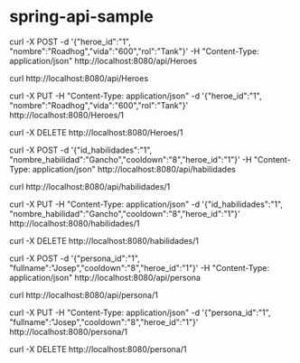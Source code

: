 # spring-api-sample

curl -X POST -d '{"heroe_id":"1", "nombre":"Roadhog","vida":"600","rol":"Tank"}' -H "Content-Type: application/json" http://localhost:8080/api/Heroes

curl http://localhost:8080/api/Heroes

curl -X PUT -H "Content-Type: application/json" -d '{"heroe_id":"1", "nombre":"Roadhog","vida":"600","rol":"Tank"}' http://localhost:8080/Heroes/1

curl -X DELETE http://localhost:8080/Heroes/1



curl -X POST -d '{"id_habilidades":"1", "nombre_habilidad":"Gancho","cooldown":"8","heroe_id":"1"}' -H "Content-Type: application/json" http://localhost:8080/api/habilidades

curl http://localhost:8080/api/habilidades/1

curl -X PUT -H "Content-Type: application/json" -d '{"id_habilidades":"1", "nombre_habilidad":"Gancho","cooldown":"8","heroe_id":"1"}' http://localhost:8080/habilidades/1

curl -X DELETE http://localhost:8080/habilidades/1



curl -X POST -d '{"persona_id":"1", "fullname":"Josep","cooldown":"8","heroe_id":"1"}' -H "Content-Type: application/json" http://localhost:8080/api/persona

curl http://localhost:8080/api/persona/1

curl -X PUT -H "Content-Type: application/json" -d '{"persona_id":"1", "fullname":"Josep","cooldown":"8","heroe_id":"1"}' http://localhost:8080/persona/1

curl -X DELETE http://localhost:8080/persona/1